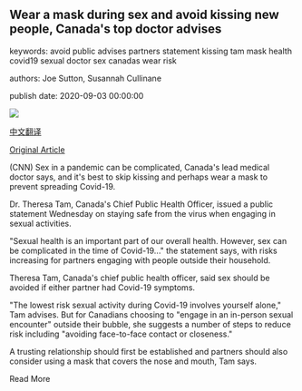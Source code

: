 ## Wear a mask during sex and avoid kissing new people, Canada's top doctor advises

keywords: avoid public advises partners statement kissing tam mask health covid19 sexual doctor sex canadas wear risk

authors: Joe Sutton, Susannah Cullinane

publish date: 2020-09-03 00:00:00

![](https://cdn.cnn.com/cnnnext/dam/assets/200903010517-theresa-tam-restricted-super-tease.jpg)

[中文翻译](Wear%20a%20mask%20during%20sex%20and%20avoid%20kissing%20new%20people%2C%20Canada%27s%20top%20doctor%20advises_zh.md)

[Original Article](https://edition.cnn.com/2020/09/03/health/coronavirus-masks-sex-canada-trnd/index.html)

(CNN) Sex in a pandemic can be complicated, Canada's lead medical doctor says, and it's best to skip kissing and perhaps wear a mask to prevent spreading Covid-19.

Dr. Theresa Tam, Canada's Chief Public Health Officer, issued a public statement Wednesday on staying safe from the virus when engaging in sexual activities.

"Sexual health is an important part of our overall health. However, sex can be complicated in the time of Covid-19..." the statement says, with risks increasing for partners engaging with people outside their household.

Theresa Tam, Canada's chief public health officer, said sex should be avoided if either partner had Covid-19 symptoms.

"The lowest risk sexual activity during Covid-19 involves yourself alone," Tam advises. But for Canadians choosing to "engage in an in-person sexual encounter" outside their bubble, she suggests a number of steps to reduce risk including "avoiding face-to-face contact or closeness."

A trusting relationship should first be established and partners should also consider using a mask that covers the nose and mouth, Tam says.

Read More